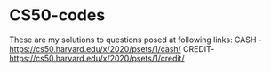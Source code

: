# CS50-codes
These are my solutions to questions posed at following links:
CASH - https://cs50.harvard.edu/x/2020/psets/1/cash/ 
CREDIT-https://cs50.harvard.edu/x/2020/psets/1/credit/
